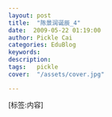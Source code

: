 ```yaml
---
layout: post  
title:  "陈景润诞辰_4"
date:  2009-05-22 01:19:00
author: Pickle Cai  
categories: EduBlog  
keywords: 
description:   
tags:	pickle   
cover:  "/assets/cover.jpg"  

---
```


[标签:内容]
